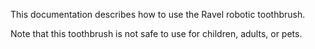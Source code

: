This documentation describes how to use the Ravel robotic toothbrush.

Note that this toothbrush is not safe to use for children, adults, or pets.